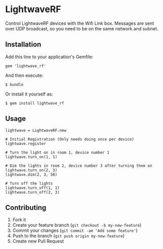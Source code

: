 # LightwaveRF

Control LightwaveRF devices with the Wifi Link box.
Messages are sent over UDP broadcast, so you need to be on the same network and subnet.

## Installation

Add this line to your application's Gemfile:

    gem 'lightwave_rf'

And then execute:

    $ bundle

Or install it yourself as:

    $ gem install lightwave_rf

## Usage

    lightwave = LightwaveRF.new

    # Initial Registration (Only needs doing once per device)
    lightwave.register

    # Turn the light on in room 1, device number 1
    lightwave.turn_on(1, 1)

    # Dim the lights in room 2, device number 3 after turning them on
    lightwave.turn_on(2, 3)
    lightwave.dim(2, 3, 50)

    # Turn off the lights
    lightwave.turn_off(1, 1)
    lightwave.turn_off(2, 3)

## Contributing

1. Fork it
2. Create your feature branch (`git checkout -b my-new-feature`)
3. Commit your changes (`git commit -am 'Add some feature'`)
4. Push to the branch (`git push origin my-new-feature`)
5. Create new Pull Request
